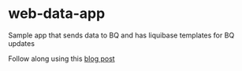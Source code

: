 # web-data-app
Sample app that sends data to BQ and has liquibase templates for BQ updates

Follow along using this [blog post](https://seroter.com/2022/11/17/continuously-deploy-your-apps-and-data-lets-try-to-use-liquibase-for-bigquery-workloads/)
